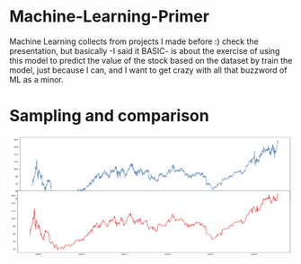 # Machine-Learning-Primer
Machine Learning collects from projects I made before :)
check the presentation, but basically -I said it BASIC- is about the exercise of using this model to predict the value of the stock based on the dataset by train the model, just because I can, and I want to get crazy with all that buzzword of ML as a minor.

# Sampling and comparison
![screenshot](https://github.com/elnemesisdivina/Machine-Learning-Primer/blob/master/comparison%20stock%20prediction.jpg)
